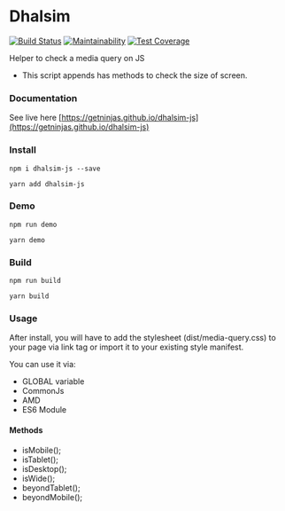 # Dhalsim
[![Build Status](https://semaphoreci.com/api/v1/iondrimba/dhalsim-js-2/branches/master/badge.svg)](https://semaphoreci.com/iondrimba/dhalsim-js-2)
[![Maintainability](https://api.codeclimate.com/v1/badges/fd960e86c8b6aaf6b6d7/maintainability)](https://codeclimate.com/github/getninjas/dhalsim-js/maintainability)
[![Test Coverage](https://api.codeclimate.com/v1/badges/fd960e86c8b6aaf6b6d7/test_coverage)](https://codeclimate.com/github/getninjas/dhalsim-js/test_coverage)

Helper to check a media query on JS
* This script appends has methods to check the size of screen.

### Documentation

See live here [https://getninjas.github.io/dhalsim-js](https://getninjas.github.io/dhalsim-js)

### Install

`npm i dhalsim-js --save`

`yarn add dhalsim-js`

### Demo

`npm run demo`

`yarn demo`

### Build

`npm run build`

`yarn build`


### Usage

After install, you will have to add the stylesheet (dist/media-query.css) to your page via link tag or import it to your existing style manifest.

You can use it via:
* GLOBAL variable
* CommonJs
* AMD
* ES6 Module

#### Methods
* isMobile();
* isTablet();
* isDesktop();
* isWide();
* beyondTablet();
* beyondMobile();
